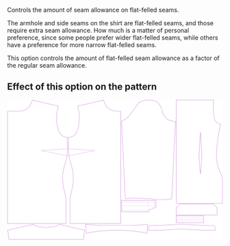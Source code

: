 Controls the amount of seam allowance on flat-felled seams.

The armhole and side seams on the shirt are flat-felled seams, and those require extra seam allowance.
How much is a matter of personal preference, since some people prefer wider flat-felled seams,
while others have a preference for more narrow flat-felled seams.

This option controls the amount of flat-felled seam allowance as a factor of the regular seam allowance.

## Effect of this option on the pattern

![This image shows the effect of this option by superimposing several variants that have a different value for this option](simone_ffsa_sample.svg "Effect of this option on the pattern")
